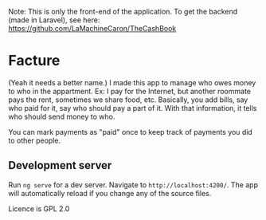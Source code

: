 Note: This is only the front-end of the application. To get the backend (made in Laravel), see here: https://github.com/LaMachineCaron/TheCashBook

# Facture

(Yeah it needs a better name.)
I made this app to manage who owes money to who in the appartment. Ex: I pay for the Internet, but another roommate pays the rent, sometimes we share food, etc. Basically, you add bills, say who paid for it, say who should pay a part of it. With that information, it tells who should send money to who.

You can mark payments as "paid" once to keep track of payments you did to other people.

## Development server

Run `ng serve` for a dev server. Navigate to `http://localhost:4200/`. The app will automatically reload if you change any of the source files.

Licence is GPL 2.0